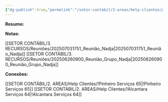 ```yaml
---
{"dg-publish":true,"permalink":"/setor-contabil/2-areas/help-clientes/grupo-nadja/","dgPassFrontmatter":true,"created":"2025-07-03T13:52:52.641-03:00","updated":"2025-07-04T08:58:32.711-03:00"}
---
```


**Resumo:**



**Notas:**


[[SETOR CONTÁBIL/3. RECURSOS/Reuniões/202507031751_Reunião_Nadja\|202507031751_Reunião_Nadja]]
[[SETOR CONTÁBIL/3. RECURSOS/Reuniões/202506260900_Reunião_Grupo_Nadja\|202506260900_Reunião_Grupo_Nadja]]


**Conexões:**


[[SETOR CONTÁBIL/2. AREAS/Help Clientes/!Pinheiro Serviços 65\|!Pinheiro Serviços 65]]
[[SETOR CONTÁBIL/2. AREAS/Help Clientes/!Alcantara Serviços 64\|!Alcantara Serviços 64]]